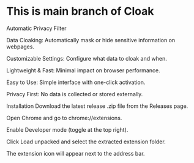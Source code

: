 # This is main branch of Cloak
Automatic Privacy Filter


Data Cloaking: Automatically mask or hide sensitive information on webpages.

Customizable Settings: Configure what data to cloak and when.

Lightweight & Fast: Minimal impact on browser performance.

Easy to Use: Simple interface with one-click activation.

Privacy First: No data is collected or stored externally.

Installation
Download the latest release .zip file from the Releases page.

Open Chrome and go to chrome://extensions.

Enable Developer mode (toggle at the top right).

Click Load unpacked and select the extracted extension folder.

The extension icon will appear next to the address bar.

